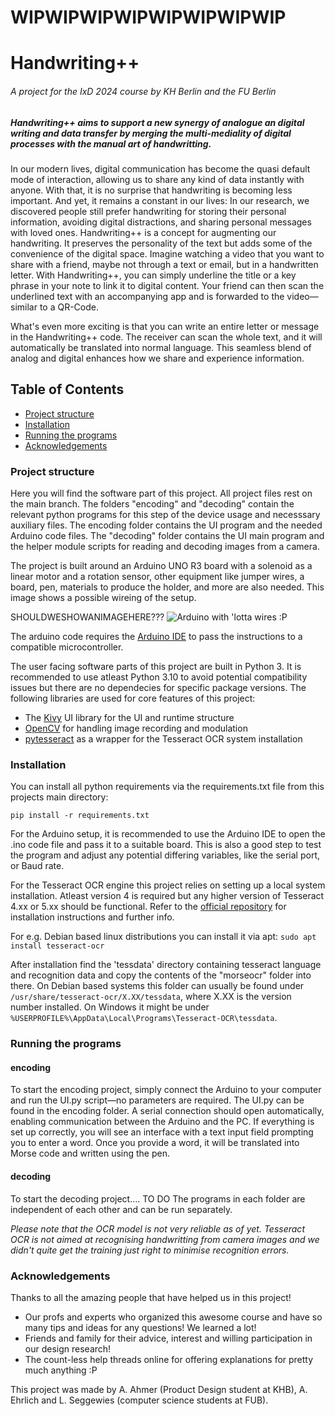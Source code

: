 # WIPWIPWIPWIPWIPWIPWIPWIP
# Handwriting++
######  A project for the IxD 2024 course by KH Berlin and the FU Berlin ######
##### Handwriting++ aims to support a new synergy of analogue an digital writing and data transfer by merging the multi-mediality of digital processes with the manual art of handwritting. #####

In our modern lives, digital communication has become the quasi default mode of interaction, allowing us to share any kind of data instantly with anyone. With that, it is no surprise that handwriting is becoming less important. And yet, it remains a constant in our lives: 
In our research, we discovered people still prefer handwriting for storing their personal information, avoiding digital distractions, and sharing personal messages with loved ones.
Handwriting++ is a concept for augmenting our handwriting. It preserves the personality of the text but adds some of the convenience of the digital space. Imagine watching a video that you want to share with a friend, maybe not through a text or email, but in a handwritten letter. 
With Handwriting++, you can simply underline the title or a key phrase in your note to link it to digital content. Your friend can then scan the underlined text with an accompanying app and is forwarded to the video—similar to a QR-Code. 

What's even more exciting is that you can write an entire letter or message in the Handwriting++ code. The receiver can scan the whole text, and it will automatically be translated into normal language. This seamless blend of analog and digital enhances how we share and experience information.


## Table of Contents  
<!--ts-->
* [Project structure](#project-structure)  
* [Installation](#installation)
* [Running the programs](#running-the-programs)
* [Acknowledgements](#acknowledgements)
<!--te-->

### Project structure ###

Here you will find the software part of this project. All project files rest on the main branch. The folders "encoding" and "decoding" contain the relevant python programs for this step of the device usage and necesssary auxiliary files. The encoding folder contains the UI program and the needed Arduino code files. The "decoding" folder contains the UI main program and the helper module scripts for reading and decoding images from a camera. 

The project is built around an Arduino UNO R3 board with a solenoid as a linear motor and a rotation sensor, other equipment like jumper wires, a board, pen, materials to produce the holder, and more are also needed. 
This image shows a possible wireing of the setup. 

SHOULDWESHOWANIMAGEHERE???
![Arduino with 'lotta wires :P](https://github.com/Aehrlich98/IxD2024_HandwritingPP/blob/main/Prototype.JPG?raw=true)

The arduino code requires the [Arduino IDE](https://www.arduino.cc/en/software) to pass the instructions to a compatible microcontroller. 

The user facing software parts of this project are built in Python 3. It is recommended to use atleast Python 3.10 to avoid potential compatibility issues but there are no dependecies for specific package versions.
The following libraries are used for core features of this project:
* The [Kivy](https://pypi.org/project/Kivy/) UI library for the UI and runtime structure
* [OpenCV](https://pypi.org/project/opencv-python/) for handling image recording and modulation
* [pytesseract](https://pypi.org/project/pytesseract/) as a wrapper for the Tesseract OCR system installation

### Installation ###

You can install all python requirements via the requirements.txt file from this projects main directory:

`pip install -r requirements.txt`

For the Arduino setup, it is recommended to use the Arduino IDE to open the .ino code file and pass it to a suitable board. This is also a good step to test the program and adjust any potential differing variables, like the serial port, or Baud rate.

For the Tesseract OCR engine this project relies on setting up a local system installation. Atleast version 4 is required but any higher version of Tesseract 4.xx or 5.xx should be functional.
Refer to the [official repository](https://github.com/tesseract-ocr/tesseract) for installation instructions and further info.

For e.g. Debian based linux distributions you can install it via apt:
`sudo apt install tesseract-ocr`

After installation find the 'tessdata' directory containing tesseract language and recognition data and copy the contents of the "morseocr" folder into there. On Debian based systems this folder can usually be found under 
`/usr/share/tesseract-ocr/X.XX/tessdata`, where X.XX is the version number installed. On Windows it might be under `%USERPROFILE%\AppData\Local\Programs\Tesseract-OCR\tessdata`.

### Running the programs ###

#### encoding ####
To start the encoding project, simply connect the Arduino to your computer and run the UI.py script—no parameters are required. The UI.py can be found in the encoding folder. A serial connection should open automatically, enabling communication between the Arduino and the PC. If everything is set up correctly, you will see an interface with a text input field prompting you to enter a word. Once you provide a word, it will be translated into Morse code and written using the pen.

#### decoding ####

To start the decoding project.... TO DO
The programs in each folder are independent of each other and can be run separately.

_Please note that the OCR model is not very reliable as of yet. Tesseract OCR is not aimed at recognising handwritting from camera images and we didn't quite get the training just right to minimise recognition errors._

### Acknowledgements ###
Thanks to all the amazing people that have helped us in this project!
* Our profs and experts who organized this awesome course and have so many tips and ideas for any questions! We learned a lot!
* Friends and family for their advice, interest and willing participation in our design research!
* The count-less help threads online for offering explanations for pretty much anything :P

This project was made by A. Ahmer (Product Design student at KHB), A. Ehrlich and L. Seggewies (computer science students at FUB).
